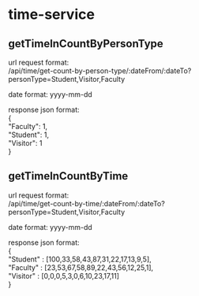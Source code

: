 # time-service

## getTimeInCountByPersonType
url request format:  
/api/time/get-count-by-person-type/:dateFrom/:dateTo?personType=Student,Visitor,Faculty 

date format: yyyy-mm-dd

response json format:  
{  
  "Faculty": 1,  
  "Student": 1,  
  "Visitor": 1  
}

## getTimeInCountByTime
url request format:  
/api/time/get-count-by-time/:dateFrom/:dateTo?personType=Student,Visitor,Faculty 

date format: yyyy-mm-dd

response json format:  
{  
	"Student" : [100,33,58,43,87,31,22,17,13,9,5],  
	"Faculty" : [23,53,67,58,89,22,43,56,12,25,1],  
	"Visitor" : [0,0,0,5,3,0,6,10,23,17,11]  
}
